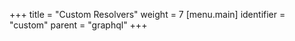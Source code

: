 +++
title = "Custom Resolvers"
weight = 7
[menu.main]
  identifier = "custom"
  parent = "graphql"
+++